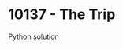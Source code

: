 # 10137 - The Trip

[Python solution](https://github.com/sjsakib/cs/blob/master/algorithms/the-algorithm-design-manual/programming-challenges/uva10137/uva10137.py)